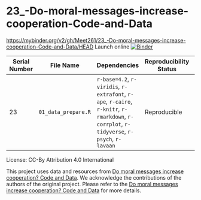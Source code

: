 # 23_-Do-moral-messages-increase-cooperation-Code-and-Data

https://mybinder.org/v2/gh/Meet261/23_-Do-moral-messages-increase-cooperation-Code-and-Data/HEAD
Launch online [![Binder](https://mybinder.org/badge_logo.svg)](https://notebooks.gesis.org/binder/v2/gh/Meet261/23_-Do-moral-messages-increase-cooperation-Code-and-Data/HEAD)


| **Serial Number** | **File Name**                          | **Dependencies**                                                                                             | **Reproducibility Status** | **Issue/Obstacle**                                                                                                                                                                   |
|-------------------|----------------------------------------|--------------------------------------------------------------------------------------------------------------|----------------------------|---------------------------------------------------------------------------------------------------------------------------------------------------------------------------------------|
| 23                | `01_data_prepare.R` | `r-base=4.2`, `r-viridis`, `r-extrafont`, `r-ape`, `r-cairo`, `r-knitr`, `r-rmarkdown`, `r-corrplot`, `r-tidyverse`, `r-psych`, `r-lavaan`                                 | Reproducible           | No issue.  |

License: CC-By Attribution 4.0 International

This project uses data and resources from [Do moral messages increase cooperation? Code and Data](https://osf.io/fr5ed/). We acknowledge the contributions of the authors of the original project. Please refer to the [Do moral messages increase cooperation? Code and Data](https://osf.io/fr5ed/) for more details.
